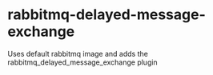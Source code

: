 # rabbitmq-delayed-message-exchange
Uses default rabbitmq image and adds the rabbitmq_delayed_message_exchange plugin
